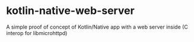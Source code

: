 # kotlin-native-web-server
A simple proof of concept of Kotlin/Native app with a web server inside (C interop for libmicrohttpd)

